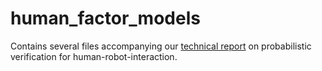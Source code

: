 # human_factor_models

Contains several files accompanying our [technical report](https://arxiv.org/abs/1610.09409) on probabilistic verification for human-robot-interaction.
